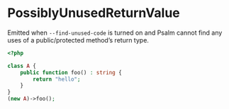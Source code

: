 # PossiblyUnusedReturnValue

Emitted when `--find-unused-code` is turned on and Psalm cannot find any uses of a public/protected method’s return type.

```php
<?php

class A {
    public function foo() : string {
        return "hello";
    }
}
(new A)->foo();
```
